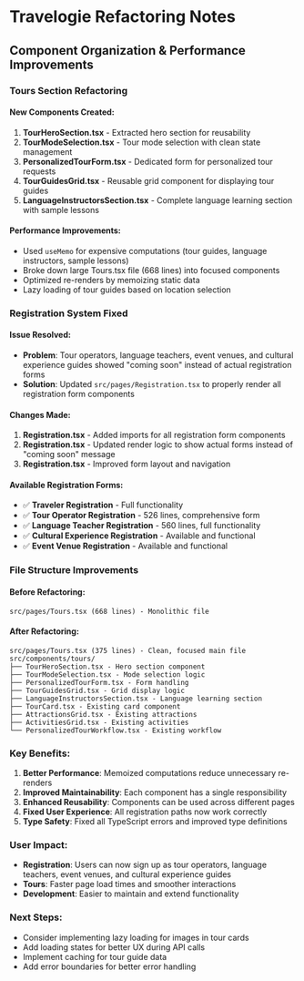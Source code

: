 # Travelogie Refactoring Notes

## Component Organization & Performance Improvements

### Tours Section Refactoring

#### New Components Created:
1. **TourHeroSection.tsx** - Extracted hero section for reusability
2. **TourModeSelection.tsx** - Tour mode selection with clean state management
3. **PersonalizedTourForm.tsx** - Dedicated form for personalized tour requests
4. **TourGuidesGrid.tsx** - Reusable grid component for displaying tour guides
5. **LanguageInstructorsSection.tsx** - Complete language learning section with sample lessons

#### Performance Improvements:
- Used `useMemo` for expensive computations (tour guides, language instructors, sample lessons)
- Broke down large Tours.tsx file (668 lines) into focused components
- Optimized re-renders by memoizing static data
- Lazy loading of tour guides based on location selection

### Registration System Fixed

#### Issue Resolved:
- **Problem**: Tour operators, language teachers, event venues, and cultural experience guides showed "coming soon" instead of actual registration forms
- **Solution**: Updated `src/pages/Registration.tsx` to properly render all registration form components

#### Changes Made:
1. **Registration.tsx** - Added imports for all registration form components
2. **Registration.tsx** - Updated render logic to show actual forms instead of "coming soon" message
3. **Registration.tsx** - Improved form layout and navigation

#### Available Registration Forms:
- ✅ **Traveler Registration** - Full functionality
- ✅ **Tour Operator Registration** - 526 lines, comprehensive form
- ✅ **Language Teacher Registration** - 560 lines, full functionality  
- ✅ **Cultural Experience Registration** - Available and functional
- ✅ **Event Venue Registration** - Available and functional

### File Structure Improvements

#### Before Refactoring:
```
src/pages/Tours.tsx (668 lines) - Monolithic file
```

#### After Refactoring:
```
src/pages/Tours.tsx (375 lines) - Clean, focused main file
src/components/tours/
├── TourHeroSection.tsx - Hero section component
├── TourModeSelection.tsx - Mode selection logic
├── PersonalizedTourForm.tsx - Form handling
├── TourGuidesGrid.tsx - Grid display logic
├── LanguageInstructorsSection.tsx - Language learning section
├── TourCard.tsx - Existing card component
├── AttractionsGrid.tsx - Existing attractions
├── ActivitiesGrid.tsx - Existing activities
└── PersonalizedTourWorkflow.tsx - Existing workflow
```

### Key Benefits:

1. **Better Performance**: Memoized computations reduce unnecessary re-renders
2. **Improved Maintainability**: Each component has a single responsibility
3. **Enhanced Reusability**: Components can be used across different pages
4. **Fixed User Experience**: All registration paths now work correctly
5. **Type Safety**: Fixed all TypeScript errors and improved type definitions

### User Impact:

- **Registration**: Users can now sign up as tour operators, language teachers, event venues, and cultural experience guides
- **Tours**: Faster page load times and smoother interactions
- **Development**: Easier to maintain and extend functionality

### Next Steps:

- Consider implementing lazy loading for images in tour cards
- Add loading states for better UX during API calls
- Implement caching for tour guide data
- Add error boundaries for better error handling